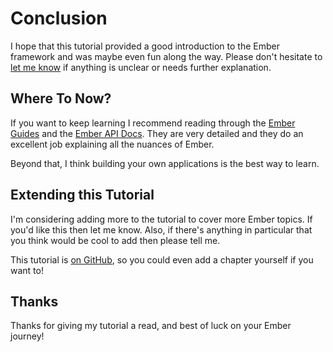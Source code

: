 # Conclusion

I hope that this tutorial provided a good introduction to the Ember framework and was maybe even fun along the way. Please don't hesitate to [let me know](mailto:vic@vicramon.com) if anything is unclear or needs further explanation.

## Where To Now?

If you want to keep learning I recommend reading through the [Ember Guides](http://emberjs.com/guides/) and the [Ember API Docs](http://emberjs.com/api/). They are very detailed and they do an excellent job explaining all the nuances of Ember.

Beyond that, I think building your own applications is the best way to learn.

## Extending this Tutorial

I'm considering adding more to the tutorial to cover more Ember topics. If you'd like this then let me know. Also, if there's anything in particular that you think would be cool to add then please tell me.

This tutorial is [on GitHub](https://github.com/vicramon/ember-tutorial), so you could even add a chapter yourself if you want to!

## Thanks

Thanks for giving my tutorial a read, and best of luck on your Ember journey!
